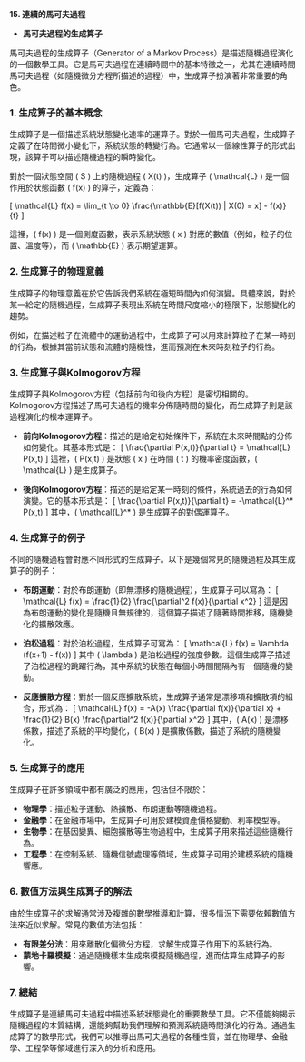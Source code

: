 **15. 連續的馬可夫過程**  
   - **馬可夫過程的生成算子**

馬可夫過程的生成算子（Generator of a Markov Process）是描述隨機過程演化的一個數學工具。它是馬可夫過程在連續時間中的基本特徵之一，尤其在連續時間馬可夫過程（如隨機微分方程所描述的過程）中，生成算子扮演著非常重要的角色。

### 1. **生成算子的基本概念**

生成算子是一個描述系統狀態變化速率的運算子。對於一個馬可夫過程，生成算子定義了在時間微小變化下，系統狀態的轉變行為。它通常以一個線性算子的形式出現，該算子可以描述隨機過程的瞬時變化。

對於一個狀態空間 \( S \) 上的隨機過程 \( X(t) \)，生成算子 \( \mathcal{L} \) 是一個作用於狀態函數 \( f(x) \) 的算子，定義為：

\[
\mathcal{L} f(x) = \lim_{t \to 0} \frac{\mathbb{E}[f(X(t)) | X(0) = x] - f(x)}{t}
\]

這裡，\( f(x) \) 是一個測度函數，表示系統狀態 \( x \) 對應的數值（例如，粒子的位置、溫度等），而 \( \mathbb{E} \) 表示期望運算。

### 2. **生成算子的物理意義**

生成算子的物理意義在於它告訴我們系統在極短時間內如何演變。具體來說，對於某一給定的隨機過程，生成算子表現出系統在時間尺度縮小的極限下，狀態變化的趨勢。

例如，在描述粒子在流體中的運動過程中，生成算子可以用來計算粒子在某一時刻的行為，根據其當前狀態和流體的隨機性，進而預測在未來時刻粒子的行為。

### 3. **生成算子與Kolmogorov方程**

生成算子與Kolmogorov方程（包括前向和後向方程）是密切相關的。Kolmogorov方程描述了馬可夫過程的機率分佈隨時間的變化，而生成算子則是該過程演化的根本運算子。

- **前向Kolmogorov方程**：描述的是給定初始條件下，系統在未來時間點的分佈如何變化。其基本形式是：
  \[
  \frac{\partial P(x,t)}{\partial t} = \mathcal{L} P(x,t)
  \]
  這裡，\( P(x,t) \) 是狀態 \( x \) 在時間 \( t \) 的機率密度函數，\( \mathcal{L} \) 是生成算子。

- **後向Kolmogorov方程**：描述的是給定某一時刻的條件，系統過去的行為如何演變。它的基本形式是：
  \[
  \frac{\partial P(x,t)}{\partial t} = -\mathcal{L}^* P(x,t)
  \]
  其中，\( \mathcal{L}^* \) 是生成算子的對偶運算子。

### 4. **生成算子的例子**

不同的隨機過程會對應不同形式的生成算子。以下是幾個常見的隨機過程及其生成算子的例子：

- **布朗運動**：對於布朗運動（即無漂移的隨機過程），生成算子可以寫為：
  \[
  \mathcal{L} f(x) = \frac{1}{2} \frac{\partial^2 f(x)}{\partial x^2}
  \]
  這是因為布朗運動的變化是隨機且無規律的，這個算子描述了隨著時間推移，隨機變化的擴散效應。

- **泊松過程**：對於泊松過程，生成算子可寫為：
  \[
  \mathcal{L} f(x) = \lambda (f(x+1) - f(x))
  \]
  其中 \( \lambda \) 是泊松過程的強度參數。這個生成算子描述了泊松過程的跳躍行為，其中系統的狀態在每個小時間間隔內有一個隨機的變動。

- **反應擴散方程**：對於一個反應擴散系統，生成算子通常是漂移項和擴散項的組合，形式為：
  \[
  \mathcal{L} f(x) = -A(x) \frac{\partial f(x)}{\partial x} + \frac{1}{2} B(x) \frac{\partial^2 f(x)}{\partial x^2}
  \]
  其中，\( A(x) \) 是漂移係數，描述了系統的平均變化，\( B(x) \) 是擴散係數，描述了系統的隨機變化。

### 5. **生成算子的應用**

生成算子在許多領域中都有廣泛的應用，包括但不限於：

- **物理學**：描述粒子運動、熱擴散、布朗運動等隨機過程。
- **金融學**：在金融市場中，生成算子可用於建模資產價格變動、利率模型等。
- **生物學**：在基因變異、細胞擴散等生物過程中，生成算子用來描述這些隨機行為。
- **工程學**：在控制系統、隨機信號處理等領域，生成算子可用於建模系統的隨機響應。

### 6. **數值方法與生成算子的解法**

由於生成算子的求解通常涉及複雜的數學推導和計算，很多情況下需要依賴數值方法來近似求解。常見的數值方法包括：

- **有限差分法**：用來離散化偏微分方程，求解生成算子作用下的系統行為。
- **蒙地卡羅模擬**：通過隨機樣本生成來模擬隨機過程，進而估算生成算子的影響。

### 7. **總結**

生成算子是連續馬可夫過程中描述系統狀態變化的重要數學工具。它不僅能夠揭示隨機過程的本質結構，還能夠幫助我們理解和預測系統隨時間演化的行為。通過生成算子的數學形式，我們可以推導出馬可夫過程的各種性質，並在物理學、金融學、工程學等領域進行深入的分析和應用。